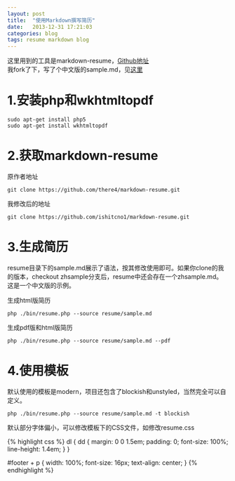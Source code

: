 ```yaml
---
layout: post
title:  "使用Markdown撰写简历"
date:   2013-12-31 17:21:03
categories: blog
tags: resume markdown blog
---
```


这里用到的工具是markdown-resume，[Github地址](https://github.com/there4/markdown-resume)  
我fork了下，写了个中文版的sample.md，见[这里](https://github.com/ishitcno1/markdown-resume/tree/zhsample)

# 1.安装php和wkhtmltopdf

```
sudo apt-get install php5
sudo apt-get install wkhtmltopdf
```

# 2.获取markdown-resume  
原作者地址

```
git clone https://github.com/there4/markdown-resume.git
```

我修改后的地址

```
git clone https://github.com/ishitcno1/markdown-resume.git
```

# 3.生成简历    
resume目录下的sample.md展示了语法，按其修改使用即可。如果你clone的我的版本，checkout zhsample分支后，resume中还会存在一个zhsample.md。这是一个中文版的示例。

生成html版简历

```
php ./bin/resume.php --source resume/sample.md
```

生成pdf版和html版简历

```
php ./bin/resume.php --source resume/sample.md --pdf
```

# 4.使用模板  
默认使用的模板是modern，项目还包含了blockish和unstyled，当然完全可以自定义。

```
php ./bin/resume.php --source resume/sample.md -t blockish
```

默认部分字体偏小，可以修改模板下的CSS文件，如修改resume.css

{% highlight css %}
dl {
    dd {
        margin: 0 0 1.5em;
        padding: 0;
        font-size: 100%;
        line-height: 1.4em;
    }
}

#footer + p {
    width: 100%;
    font-size: 16px;
    text-align: center;
}
{% endhighlight %}
